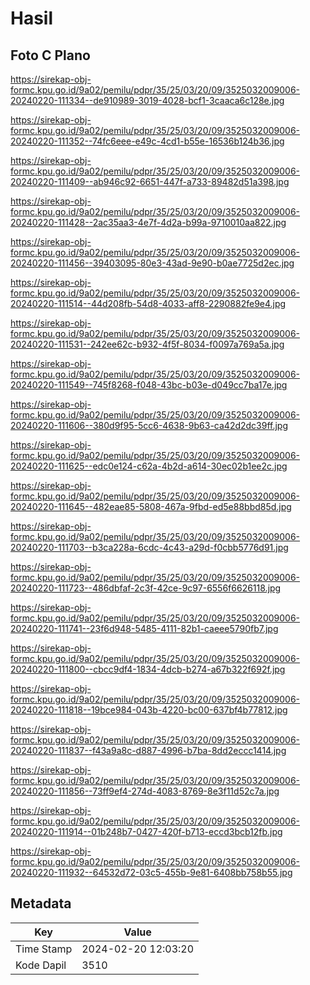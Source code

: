 # Hasil

## Foto C Plano

https://sirekap-obj-formc.kpu.go.id/9a02/pemilu/pdpr/35/25/03/20/09/3525032009006-20240220-111334--de910989-3019-4028-bcf1-3caaca6c128e.jpg

https://sirekap-obj-formc.kpu.go.id/9a02/pemilu/pdpr/35/25/03/20/09/3525032009006-20240220-111352--74fc6eee-e49c-4cd1-b55e-16536b124b36.jpg

https://sirekap-obj-formc.kpu.go.id/9a02/pemilu/pdpr/35/25/03/20/09/3525032009006-20240220-111409--ab946c92-6651-447f-a733-89482d51a398.jpg

https://sirekap-obj-formc.kpu.go.id/9a02/pemilu/pdpr/35/25/03/20/09/3525032009006-20240220-111428--2ac35aa3-4e7f-4d2a-b99a-9710010aa822.jpg

https://sirekap-obj-formc.kpu.go.id/9a02/pemilu/pdpr/35/25/03/20/09/3525032009006-20240220-111456--39403095-80e3-43ad-9e90-b0ae7725d2ec.jpg

https://sirekap-obj-formc.kpu.go.id/9a02/pemilu/pdpr/35/25/03/20/09/3525032009006-20240220-111514--44d208fb-54d8-4033-aff8-2290882fe9e4.jpg

https://sirekap-obj-formc.kpu.go.id/9a02/pemilu/pdpr/35/25/03/20/09/3525032009006-20240220-111531--242ee62c-b932-4f5f-8034-f0097a769a5a.jpg

https://sirekap-obj-formc.kpu.go.id/9a02/pemilu/pdpr/35/25/03/20/09/3525032009006-20240220-111549--745f8268-f048-43bc-b03e-d049cc7ba17e.jpg

https://sirekap-obj-formc.kpu.go.id/9a02/pemilu/pdpr/35/25/03/20/09/3525032009006-20240220-111606--380d9f95-5cc6-4638-9b63-ca42d2dc39ff.jpg

https://sirekap-obj-formc.kpu.go.id/9a02/pemilu/pdpr/35/25/03/20/09/3525032009006-20240220-111625--edc0e124-c62a-4b2d-a614-30ec02b1ee2c.jpg

https://sirekap-obj-formc.kpu.go.id/9a02/pemilu/pdpr/35/25/03/20/09/3525032009006-20240220-111645--482eae85-5808-467a-9fbd-ed5e88bbd85d.jpg

https://sirekap-obj-formc.kpu.go.id/9a02/pemilu/pdpr/35/25/03/20/09/3525032009006-20240220-111703--b3ca228a-6cdc-4c43-a29d-f0cbb5776d91.jpg

https://sirekap-obj-formc.kpu.go.id/9a02/pemilu/pdpr/35/25/03/20/09/3525032009006-20240220-111723--486dbfaf-2c3f-42ce-9c97-6556f6626118.jpg

https://sirekap-obj-formc.kpu.go.id/9a02/pemilu/pdpr/35/25/03/20/09/3525032009006-20240220-111741--23f6d948-5485-4111-82b1-caeee5790fb7.jpg

https://sirekap-obj-formc.kpu.go.id/9a02/pemilu/pdpr/35/25/03/20/09/3525032009006-20240220-111800--cbcc9df4-1834-4dcb-b274-a67b322f692f.jpg

https://sirekap-obj-formc.kpu.go.id/9a02/pemilu/pdpr/35/25/03/20/09/3525032009006-20240220-111818--19bce984-043b-4220-bc00-637bf4b77812.jpg

https://sirekap-obj-formc.kpu.go.id/9a02/pemilu/pdpr/35/25/03/20/09/3525032009006-20240220-111837--f43a9a8c-d887-4996-b7ba-8dd2eccc1414.jpg

https://sirekap-obj-formc.kpu.go.id/9a02/pemilu/pdpr/35/25/03/20/09/3525032009006-20240220-111856--73ff9ef4-274d-4083-8769-8e3f11d52c7a.jpg

https://sirekap-obj-formc.kpu.go.id/9a02/pemilu/pdpr/35/25/03/20/09/3525032009006-20240220-111914--01b248b7-0427-420f-b713-eccd3bcb12fb.jpg

https://sirekap-obj-formc.kpu.go.id/9a02/pemilu/pdpr/35/25/03/20/09/3525032009006-20240220-111932--64532d72-03c5-455b-9e81-6408bb758b55.jpg


## Metadata

| Key        | Value               |
| ---------- | ------------------- |
| Time Stamp | 2024-02-20 12:03:20 |
| Kode Dapil | 3510                |



